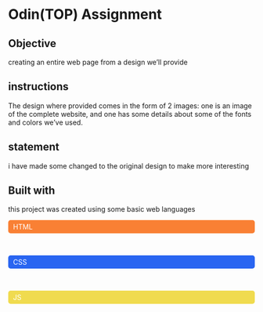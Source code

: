 # Odin(TOP) Assignment

## Objective

creating an entire web page from a design we’ll provide

## instructions

The design where provided comes in the form of 2 images: one is an image of the complete website, and one has some details about some of the fonts and colors we’ve used.

## statement

i have made some changed to the original design to make more interesting

## Built with

this project was created using some basic web languages

<p href="#" style="background-color:#f98034; padding: 5px 10px; color:#FFFFFF; border-radius: 5px;">HTML</p>
<br/>
<p href="#" style="background-color:#2965f1; padding: 5px 10px; color:#FFFFFF; border-radius: 5px;">CSS</p>
<br/>
<p href="#" style="background-color:#f0db4f; padding: 5px 10px; color:#FFFFFF; border-radius: 5px;">JS</p>
